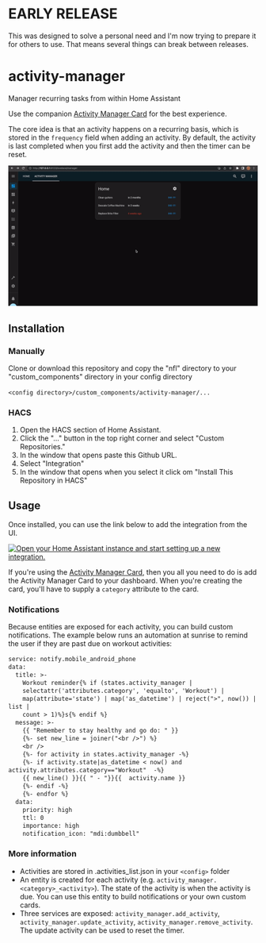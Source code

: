 # EARLY RELEASE
This was designed to solve a personal need and I'm now trying to prepare it for others to use. That means several things can break between releases.

# activity-manager

Manager recurring tasks from within Home Assistant

Use the companion [Activity Manager Card](https://github.com/pathofleastresistor/activity-manager-card) for the best experience.

The core idea is that an activity happens on a recurring basis, which is stored in the `frequency` field when adding an activity. By default, the activity is last completed when you first add the activity and then the timer can be reset.

<p align="center">
  <img width="600" src="images/activitymanager.gif">
</p>

## Installation

### Manually

Clone or download this repository and copy the "nfl" directory to your "custom_components" directory in your config directory

```<config directory>/custom_components/activity-manager/...```

### HACS

1. Open the HACS section of Home Assistant.
2. Click the "..." button in the top right corner and select "Custom Repositories."
3. In the window that opens paste this Github URL.
4. Select "Integration"
5. In the window that opens when you select it click om "Install This Repository in HACS"

## Usage
Once installed, you can use the link below to add the integration from the UI.

[![Open your Home Assistant instance and start setting up a new integration.](https://my.home-assistant.io/badges/config_flow_start.svg)](https://my.home-assistant.io/redirect/config_flow_start/?domain=activity_manager)

If you're using the [Activity Manager Card](https://github.com/pathofleastresistor/activity-manager-card), then you all you need to do is add the Activity Manager Card to your dashboard. When you're creating the card, you'll have to supply a `category` attribute to the card.

### Notifications
Because entities are exposed for each activity, you can build custom notifications. The example below runs an automation at sunrise to remind the user if they are past due on workout activities:

```
service: notify.mobile_android_phone
data:
  title: >-
    Workout reminder{% if (states.activity_manager |
    selectattr('attributes.category', 'equalto', 'Workout') |
    map(attribute='state') | map('as_datetime') | reject(">", now()) | list |
    count > 1)%}s{% endif %}
  message: >-
    {{ "Remember to stay healthy and go do: " }}
    {%- set new_line = joiner("<br />") %}
    <br />
    {%- for activity in states.activity_manager -%}
    {%- if activity.state|as_datetime < now() and activity.attributes.category=="Workout"  -%}
    {{ new_line() }}{{ " - "}}{{  activity.name }}
    {%- endif -%}
    {%- endfor %}
  data:
    priority: high
    ttl: 0
    importance: high
    notification_icon: "mdi:dumbbell"
```


### More information
* Activities are stored in .activities_list.json in your `<config>` folder
* An entity is created for each activity (e.g. `activity_manager.<category>_<activity>`). The state of the activity is when the activity is due. You can use this entity to build notifications or your own custom cards.
* Three services are exposed: `activity_manager.add_activity`, `activity_manager.update_activity`, `activity_manager.remove_activity`. The update activity can be used to reset the timer.
